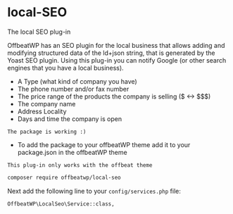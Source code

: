 # local-SEO
The local SEO plug-in 

OffbeatWP has an SEO plugin for the local business that allows adding and modifying structured data of the ld+json string, that is generated by the Yoast SEO plugin. Using this plug-in you can notify Google (or other search engines that you have a local business). 

- A Type (what kind of company you have)
- The phone number and/or fax number
- The price range of the products the company is selling ($  <-> $$$)
- The company name
- Address Locality
- Days and time the company is open

`The package is working :)`

- To add the package to your offbeatWP theme add it to your package.json in the offbeatWP theme


`This plug-in only works with the offbeat theme`

```bash
composer require offbeatwp/local-seo
```

Next add the following line to your `config/services.php` file:

```
OffbeatWP\LocalSeo\Service::class,
```



